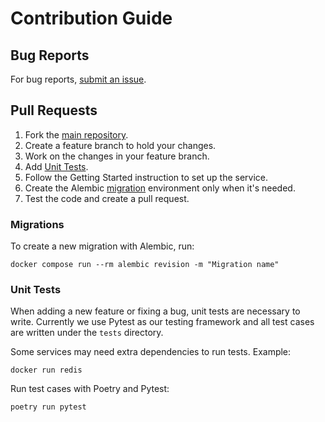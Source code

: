 # Contribution Guide

## Bug Reports

For bug reports, [submit an issue](https://github.com/PilotDataPlatform/sandbox/issues).

## Pull Requests

1. Fork the [main repository](https://github.com/PilotDataPlatform/sandbox).
2. Create a feature branch to hold your changes.
3. Work on the changes in your feature branch.
4. Add [Unit Tests](#unit-tests).
5. Follow the Getting Started instruction to set up the service.
6. Create the Alembic [migration](#migrations) environment only when it's needed.
7. Test the code and create a pull request.

### Migrations

To create a new migration with Alembic, run:

```
docker compose run --rm alembic revision -m "Migration name"
```

### Unit Tests

When adding a new feature or fixing a bug, unit tests are necessary to write. Currently we use Pytest as our testing framework and all test cases are written under the `tests` directory.

Some services may need extra dependencies to run tests. Example:

```
docker run redis
```

Run test cases with Poetry and Pytest:
```
poetry run pytest
```